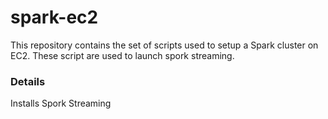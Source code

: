 spark-ec2
=========

This repository contains the set of scripts used to setup a Spark cluster on
EC2. These script are used to launch spork streaming.
### Details

Installs Spork Streaming


